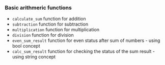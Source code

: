 ### Basic arithmeric functions 


- `calculate_sum` function for addition
- `subtraction` function for subtraction 
- `multiplication` function for multiplication 
- `division` function for division 
- `even_sum_result` function for even status after sum of numbers - using bool concept
- `calc_sum_result` function for checking the status of the sum result   - using string concept

